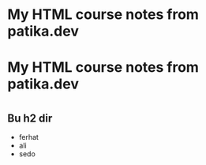 # My HTML course notes from patika.dev

<h1>My HTML course notes from patika.dev  <h1/>

## Bu h2 dir

- ferhat
- ali 
- sedo
